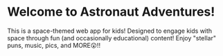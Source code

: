 # Welcome to Astronaut Adventures!

This is a space-themed web app for kids! Designed to engage kids with space through fun (and occasionally educational) content! Enjoy "stellar" puns, music, pics, and MORE😲!!
